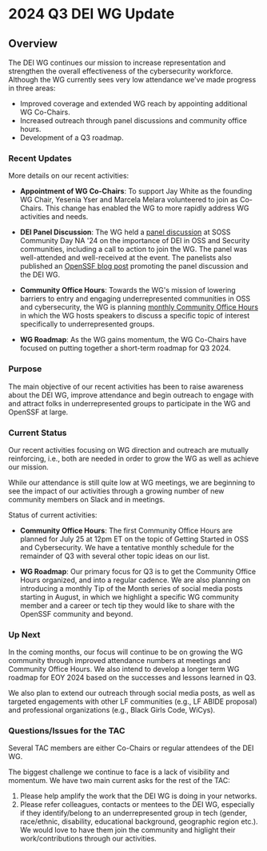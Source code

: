 # 2024 Q3 DEI WG Update

## Overview

The DEI WG continues our mission to increase representation and strengthen
the overall effectiveness of the cybersecurity workforce. Although the WG
currently sees very low attendance we've made progress in three areas:

* Improved coverage and extended WG reach by appointing additional WG Co-Chairs.
* Increased outreach through panel discussions and community office hours.
* Development of a Q3 roadmap.

### Recent Updates 

More details on our recent activities:

* **Appointment of WG Co-Chairs**: To support Jay White as the founding WG
Chair, Yesenia Yser and Marcela Melara volunteered to join as Co-Chairs. This
change has enabled the WG to more rapidly address WG activities and needs.

* **DEI Panel Discussion**: The WG held a [panel discussion] at SOSS
Community Day NA '24 on the importance of DEI in OSS and Security communities,
including a call to action to join the WG. The panel was well-attended and
well-received at the event. The panelists also published an
[OpenSSF blog post] promoting the panel discussion and the DEI WG.

* **Community Office Hours**: Towards the WG's mission of lowering
barriers to entry and engaging underrepresented communities in OSS and
cybersecurity, the WG is planning [monthly Community Office Hours] in which
the WG hosts speakers to discuss a specific topic of interest specifically
to underrepresented groups.

* **WG Roadmap**: As the WG gains momentum, the WG Co-Chairs have focused
on putting together a short-term roadmap for Q3 2024.

### Purpose

The main objective of our recent activities has been to raise awareness about
the DEI WG, improve attendance and begin outreach to engage with and attract
folks in underrepresented groups to participate in the WG and OpenSSF at large.

### Current Status

Our recent activities focusing on WG direction and outreach are mutually
reinforcing, i.e., both are needed in order to grow the WG as well as achieve
our mission.

While our attendance is still quite low at WG meetings, we are beginning to see
the impact of our activities through a growing number of new community members
on Slack and in meetings.

Status of current activities:

* **Community Office Hours**: The first Community Office Hours are planned for
July 25 at 12pm ET on the topic of Getting Started in OSS and Cybersecurity.
We have a tentative monthly schedule for the remainder of Q3 with several other
topic ideas on our list.

* **WG Roadmap**: Our primary focus for Q3 is to get the Community Office
Hours organized, and into a regular cadence. We are also planning on introducing
a monthly Tip of the Month series of social media posts starting in August, in
which we highlight a specific WG community member and a career or tech tip they
would like to share with the OpenSSF community and beyond.

### Up Next

In the coming months, our focus will continue to be on growing the WG community
through improved attendance numbers at meetings and Community Office Hours. We
also intend to develop a longer term WG roadmap for EOY 2024 based on the
successes and lessons learned in Q3.

We also plan to extend our outreach through social media posts, as well as
targeted engagements with other LF communities (e.g., LF ABIDE proposal) and
professional organizations (e.g., Black Girls Code, WiCys).

### Questions/Issues for the TAC

Several TAC members are either Co-Chairs or regular attendees of the DEI WG.

The biggest challenge we continue to face is a lack of visibility and momentum.
We have two main current asks for the rest of the TAC:

1) Please help amplify the work that the DEI WG is doing in your networks.
2) Please refer colleagues, contacts or mentees to the DEI WG, especially if they
identify/belong to an underrepresented group in tech (gender, race/ethnic,
disability, educational background, geographic region etc.). We would love to
have them join the community and higlight their work/contributions through our
activities.

[monthly Community Office Hours]: https://docs.google.com/spreadsheets/d/1aTAUL4YAlB5a_LCzKp4lAfD6sbUFkr6r5d5r1mlNWvo/edit?gid=0#gid=0
[OpenSSF blog post]: https://openssf.org/blog/2024/05/29/the-opportunity-for-dei-participation-in-the-security-industry-and-openssf/
[panel discussion]: https://www.youtube.com/watch?v=OZhcpWxzJaA
